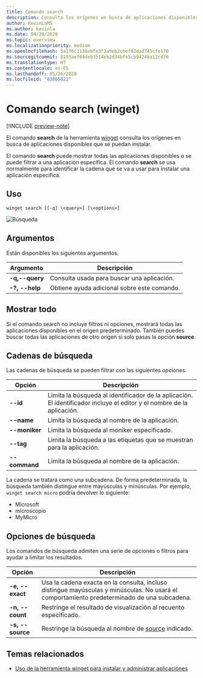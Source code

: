 ```yaml
---
title: Comando search
description: Consulta los orígenes en busca de aplicaciones disponibles que se puedan instalar
author: KevinLaMS
ms.author: kevinla
ms.date: 04/28/2020
ms.topic: overview
ms.localizationpriority: medium
ms.openlocfilehash: 5a176c1138ebfe3f3a9eb2cbef02dad745cfe170
ms.sourcegitcommit: 8193aef04deb3514eb2d34bfe5cb9424ba12cd76
ms.translationtype: HT
ms.contentlocale: es-ES
ms.lasthandoff: 05/26/2020
ms.locfileid: "83865022"
---
```

# <a name="search-command-winget"></a>Comando search (winget)

[!INCLUDE [preview-note](../../includes/package-manager-preview.md)]

El comando **search** de la herramienta [winget](index.md) consulta los orígenes en busca de aplicaciones disponibles que se puedan instalar.  

El comando **search** puede mostrar todas las aplicaciones disponibles o se puede filtrar a una aplicación específica. El comando **search** se usa normalmente para identificar la cadena que se va a usar para instalar una aplicación específica.

## <a name="usage"></a>Uso

`winget search [[-q] \<query>] [\<options>]`

![Búsqueda](images\search.png)

## <a name="arguments"></a>Argumentos

Están disponibles los siguientes argumentos.

| Argumento  | Descripción |
 --------------|-------------|
| **-q,--query** |  Consulta usada para buscar una aplicación. |
| **-?, --help** |  Obtiene ayuda adicional sobre este comando. |

## <a name="show-all"></a>Mostrar todo

Si el comando search no incluye filtros ni opciones, mostrará todas las aplicaciones disponibles en el origen predeterminado. También puedes buscar todas las aplicaciones de otro origen si solo pasas la opción **source**.

## <a name="search-strings"></a>Cadenas de búsqueda

Las cadenas de búsqueda se pueden filtrar con las siguientes opciones.

| Opción  | Descripción |
 --------------|-------------|
| **--id**        |   Limita la búsqueda al identificador de la aplicación. El identificador incluye el editor y el nombre de la aplicación. |
| **--name**      |  Limita la búsqueda al nombre de la aplicación. |
| **--moniker**  |    Limita la búsqueda al moniker especificado. |
| **--tag**    |  Limita la búsqueda a las etiquetas que se muestran para la aplicación. |
| **--command**   |   Limita la búsqueda al nombre de la aplicación. |

La cadena se tratará como una subcadena. De forma predeterminada, la búsqueda también distingue entre mayúsculas y minúsculas. Por ejemplo, `winget search micro` podría devolver lo siguiente:

* Microsoft
* microscopio
* MyMicro

## <a name="search-options"></a>Opciones de búsqueda

Los comandos de búsqueda admiten una serie de opciones o filtros para ayudar a limitar los resultados.

| Opción  | Descripción |
 --------------|-------------|
| **-e, --exact**  |     Usa la cadena exacta en la consulta, incluso distingue mayúsculas y minúsculas. No usará el comportamiento predeterminado de una subcadena.  |  
| **-n, --count**      |  Restringe el resultado de visualización al recuento especificado. |
| **-s, --source**     |  Restringe la búsqueda al nombre de [source](source.md) indicado.  |

## <a name="related-topics"></a>Temas relacionados

* [Uso de la herramienta winget para instalar y administrar aplicaciones](index.md)
